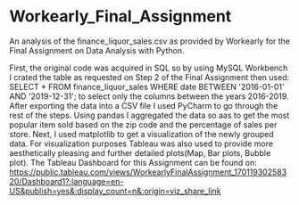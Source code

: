# Workearly_Final_Assignment
An analysis of the finance_liquor_sales.csv as provided by Workearly for the Final Assignment on Data Analysis with Python.

First, the original code was acquired in SQL so by using MySQL Workbench I crated the table as requested on Step 2 of the Final Assignment
then used:
SELECT *
FROM finance_liquor_sales
WHERE date BETWEEN '2016-01-01' AND '2019-12-31';
to select only the columns between the years 2016-2019.
After exporting the data into a CSV file I used PyCharm to go through the rest of the steps.
Using pandas I aggregated the data so aas to get the most popular item sold
based on the zip code and the percentage of sales per store. 
Next, I used matplotlib to get a visualization of the newly grouped data.
For visualization purposes Tableau was also used to provide more aesthetically pleasing and further 
detailed plots(Map, Bar plots, Bubble plot).
The Tableau Dashboard for this Assignment can be found on:
https://public.tableau.com/views/WorkearlyFinalAssignment_17011930258320/Dashboard1?:language=en-US&publish=yes&:display_count=n&:origin=viz_share_link
